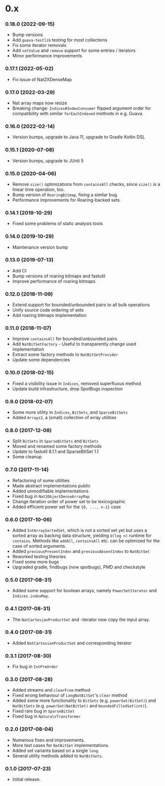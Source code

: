 # 0.x

### 0.18.0 (2022-09-15)

 * Bump versions
 * Add `guava-testlib` testing for most collections
 * Fix some iterator removals
 * Add `setValue` and `remove` support for some entries / iterators
 * Minor performance improvements
 
### 0.17.1 (2022-05-02)

 * Fix issue of Nat2XDenseMap

### 0.17.0 (2022-03-29)

 * Nat array maps now resize
 * Breaking change: `Indices#IndexConsumer` flipped argument order for compatibility with similar `forEachIndexed` methods in e.g. Guava.

### 0.16.0 (2022-02-14)

 * Version bumps, upgrade to Java 11, upgrade to Gradle Kotlin DSL 

### 0.15.1 (2020-07-08)

 * Version bumps, upgrade to JUnit 5

### 0.15.0 (2020-04-06)

 * Remove `size()` optimizations from `containsAll` checks, since `size()` is a linear time operation, too.
 * Bump version of `RoaringBitmap`, fixing a similar bug.
 * Performance improvements for Roaring-backed sets.

### 0.14.1 (2019-10-29)

 * Fixed some problems of static analysis tools

### 0.14.0 (2019-10-29)

 * Maintenance version bump

### 0.13.0 (2019-07-13)

 * Add CI
 * Bump versions of roaring bitmaps and fastutil
 * Improve performance of roaring bitmaps

### 0.12.0 (2018-11-09)

 * Extend support for bounded/unbounded pairs to all bulk operations
 * Unify source code ordering of sets
 * Add roaring bitmaps implementation

### 0.11.0 (2018-11-07)

 * Improve `containsAll` for bounded/unbounded pairs
 * Add `NatBitSetFactory` - Useful to transparently change used implementation
 * Extract some factory methods to `NatBitSetProvider`
 * Update some dependencies

### 0.10.0 (2018-02-15)

 * Fixed a visibility issue in `Indices`, removed superfluous method
 * Update build infrastructure, drop SpotBugs inspection 

### 0.9.0 (2018-02-07)

 * Some more utility in `Indices`, `BitSets`, and `SparseBitSets`
 * Added `Arrays2`, a (small) collection of array utilities

### 0.8.0 (2017-12-08)

 * Split `BitSets` in `SparseBitSets` and `BitSets`
 * Moved and renamed some factory methods
 * Update to fastutil 8.1.1 and SparseBitSet 1.1
 * Some cleanup

### 0.7.0 (2017-11-14)

 * Refactoring of some utilities
 * Made abstract implementations public
 * Added unmodifiable implementations
 * Fixed bug in `Nat2ObjectDenseArrayMap`
 * Change iteration order of power set to be lexicographic
 * Added efficient power set for the `{0, ..., n-1}` case

### 0.6.0 (2017-10-06)

 * Added `IntArraySortedSet`, which is not a sorted set yet but uses a sorted array as backing data structure, yielding `O(log n)` runtime for `contains`. Methods like `addAll`, `containsAll` etc. can be optimized for the case of sorted arguments.
 * Added `previousPresentIndex` and `previousAbsentIndex` to `NatBitSet`
 * Reworked testing theories
 * Fixed some more bugs
 * Upgraded gradle, findbugs (now spotbugs), PMD and checkstyle

### 0.5.0 (2017-08-31)

 * Added some support for boolean arrays, namely `PowerSetIterator` and `Indices.indexMap`.

### 0.4.1 (2017-08-31)

 * The `NatCartesianProductSet` and -iterator now copy the input array.

### 0.4.0 (2017-08-31)

 * Added `NatCartesianProductSet` and corresponding iterator

### 0.3.1 (2017-08-30)

 * Fix bug in `IntPreOrder`

### 0.3.0 (2017-08-28)

 * Added streams and `clearFrom` method
 * Fixed wrong behaviour of `LongNatBitSet`'s `clear` method
 * Added some more functionality to `BitSets` (e.g. `powerSet(BitSet)`) and `NatBitSets` (e.g. `powerSet(NatBitSet)` and `boundedFilledSet(int)`).
 * Fixed rare bug in `SparseBitSet`
 * Fixed bug in `NaturalsTransformer`

### 0.2.0 (2017-08-04)

 * Numerous fixes and improvements.
 * More test cases for `NatBitSet` implementations.
 * Added set variants based on a single `long`.
 * Several utility methods added to `NatBitSets`.

### 0.1.0 (2017-07-23)

 * Initial release.
